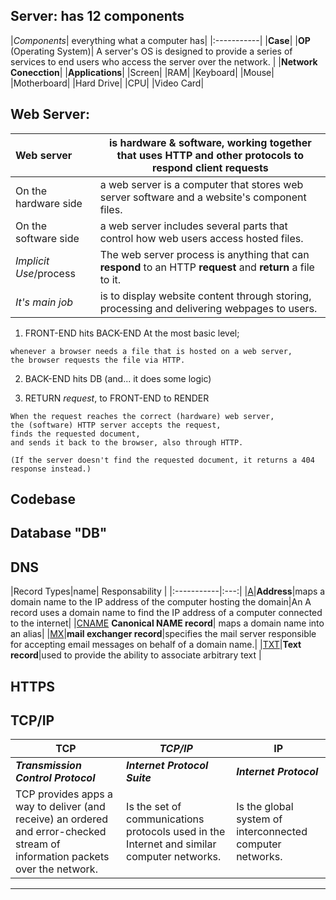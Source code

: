 ## Server: has 12 components

|*Components*| everything what a computer has|
|:-----------|
|**Case**|
|**OP** (Operating System)| A server's OS is designed to provide a series of services to end users who access the server over the network. |
|**Network Conecction**|
|**Applications**|
|Screen|
|RAM|
|Keyboard|
|Mouse|
|Motherboard|
|Hard Drive|
|CPU|
|Video Card|


## Web Server:

|Web server| is hardware & software, working together that uses HTTP and other protocols to respond client requests|
|:---------|---------------|
|On the hardware side| a web server is a computer that stores web server software and a website's component files.|
|On the software side| a web server includes several parts that control how web users access hosted files.|
|*Implicit Use*/process| The web server process is anything that can **respond** to an HTTP **request** and **return** a file to it.|
|*It's main job*| is to display website content through storing, processing and delivering webpages to users. |


1. FRONT-END hits BACK-END
At the most basic level;
```
whenever a browser needs a file that is hosted on a web server,
the browser requests the file via HTTP.
```

2. BACK-END hits DB (and... it does some logic)


3. RETURN *request*, to FRONT-END to RENDER

```
When the request reaches the correct (hardware) web server,
the (software) HTTP server accepts the request,
finds the requested document,
and sends it back to the browser, also through HTTP.

(If the server doesn't find the requested document, it returns a 404 response instead.)
```



## Codebase
## Database "DB"
## DNS


|Record Types|name| Responsability |
|:-----------|:---:|
|[A](https://support.dnsimple.com/articles/a-record/)|**Address**|maps a domain name to the IP address of the computer hosting the domain|An A record uses a domain name to find the IP address of a computer connected to the internet|
|[CNAME](https://en.wikipedia.org/wiki/CNAME_record) **Canonical NAME record**| maps a domain name into an alias|
|[MX](https://en.wikipedia.org/wiki/MX_record)|**mail exchanger record**|specifies the mail server responsible for accepting email messages on behalf of a domain name.|
|[TXT](https://en.wikipedia.org/wiki/TXT_record)|**Text record**|used to provide the ability to associate arbitrary text |


## HTTPS
## TCP/IP

|**TCP**|***TCP/IP***|**IP**|
|-------|------------|------|
|***Transmission Control Protocol***|***Internet Protocol Suite***| ***Internet Protocol***|
|TCP provides apps a way to deliver (and receive) an ordered and error-checked stream of information packets over the network.| Is the set of communications protocols used in the Internet and similar computer networks. | Is the global system of interconnected computer networks. |

----------------


